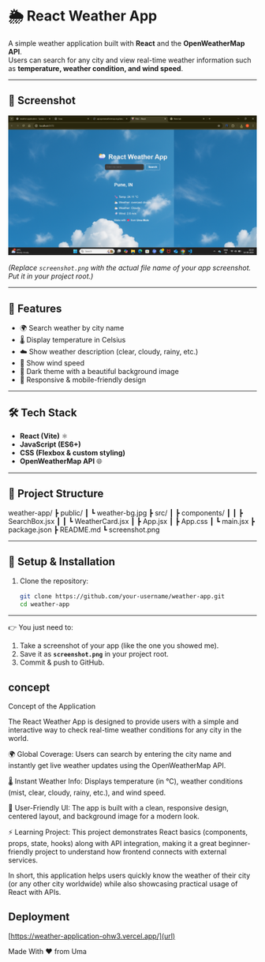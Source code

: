# 🌦️ React Weather App

A simple weather application built with **React** and the **OpenWeatherMap API**.  
Users can search for any city and view real-time weather information such as **temperature, weather condition, and wind speed**.  

---

## 📸 Screenshot
![App Screenshot](./screenshot.png)

*(Replace `screenshot.png` with the actual file name of your app screenshot. Put it in your project root.)*

---

## 🚀 Features
- 🌍 Search weather by city name  
- 🌡️ Display temperature in Celsius  
- ☁️ Show weather description (clear, cloudy, rainy, etc.)  
- 💨 Show wind speed  
- 🎨 Dark theme with a beautiful background image  
- 📱 Responsive & mobile-friendly design  

---

## 🛠️ Tech Stack
- **React (Vite)** ⚛️  
- **JavaScript (ES6+)**  
- **CSS (Flexbox & custom styling)**  
- **OpenWeatherMap API** 🌐  

---

## 📂 Project Structure
weather-app/
┣ public/
┃ ┗ weather-bg.jpg
┣ src/
┃ ┣ components/
┃ ┃ ┣ SearchBox.jsx
┃ ┃ ┗ WeatherCard.jsx
┃ ┣ App.jsx
┃ ┣ App.css
┃ ┗ main.jsx
┣ package.json
┣ README.md
┗ screenshot.png

---

## 🔑 Setup & Installation

1. Clone the repository:
   ```bash
   git clone https://github.com/your-username/weather-app.git
   cd weather-app

---

👉 You just need to:
1. Take a screenshot of your app (like the one you showed me).  
2. Save it as **`screenshot.png`** in your project root.  
3. Commit & push to GitHub.  

## concept
Concept of the Application

The React Weather App is designed to provide users with a simple and interactive way to check real-time weather conditions for any city in the world.

🌍 Global Coverage: Users can search by entering the city name and instantly get live weather updates using the OpenWeatherMap API.

🌡️ Instant Weather Info: Displays temperature (in °C), weather conditions (mist, clear, cloudy, rainy, etc.), and wind speed.

🎨 User-Friendly UI: The app is built with a clean, responsive design, centered layout, and background image for a modern look.

⚡ Learning Project: This project demonstrates React basics (components, props, state, hooks) along with API integration, making it a great beginner-friendly project to understand how frontend connects with external services.

In short, this application helps users quickly know the weather of their city (or any other city worldwide) while also showcasing practical usage of React with APIs.

## Deployment
[https://weather-application-ohw3.vercel.app/](url)

Made With ❤️ from Uma
